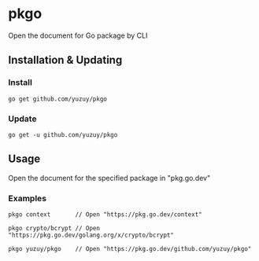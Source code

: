 # pkgo
Open the document for Go package by CLI

## Installation & Updating
### Install
```
go get github.com/yuzuy/pkgo
```

### Update
```
go get -u github.com/yuzuy/pkgo
```

## Usage
Open the document for the specified package in "pkg.go.dev"

### Examples
```
pkgo context       // Open "https://pkg.go.dev/context"

pkgo crypto/bcrypt // Open "https://pkg.go.dev/golang.org/x/crypto/bcrypt"

pkgo yuzuy/pkgo    // Open "https://pkg.go.dev/github.com/yuzuy/pkgo"
```

